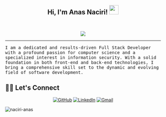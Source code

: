 
<h2 align="center">
Hi, I'm Anas Naciri!
  <img src="https://media.giphy.com/media/hvRJCLFzcasrR4ia7z/giphy.gif" width="30"></h2>
 
<br/>

<!-- Typing SVG by DenverCoder1 - https://github.com/DenverCoder1/readme-typing-svg -->
<p align="center">
 <a href=""><img src="https://readme-typing-svg.herokuapp.com?color=%2336BCF7&size=16&center=true&vCenter=true&lines=FullStack+Developer+"></a>
</p>
<hr/>
<samp>
I am a dedicated and results-driven Full Stack Developer with a profound passion for computer science and a specialized interest in information security. With a solid foundation in both front-end and back-end technologies, I bring a comprehensive skill set to the dynamic and evolving field of software development. 
</samp>

## 🙋‍♀️ Let's Connect
<p align="center">
	<a href="https://github.com/Naciri-Anas" target="_blank"><img src="https://img.icons8.com/bubbles/50/000000/github.png" alt="GitHub"/></a>
	<a href="https://www.linkedin.com/in/anas-naciri/" target="_blank"><img src="https://img.icons8.com/bubbles/50/000000/linkedin.png" alt="LinkedIn"/></a>
	<a href="mailto:anasnaciridev@gmail.com" target="_blank"><img src="https://img.icons8.com/bubbles/50/000000/gmail.png" alt="Gmail"/></a>
</p>


<p align="left"> <img src="https://komarev.com/ghpvc/?username=naciri-anas&label=Profile%20views&color=0e75b6&style=flat" alt="naciri-anas" /> </p>

